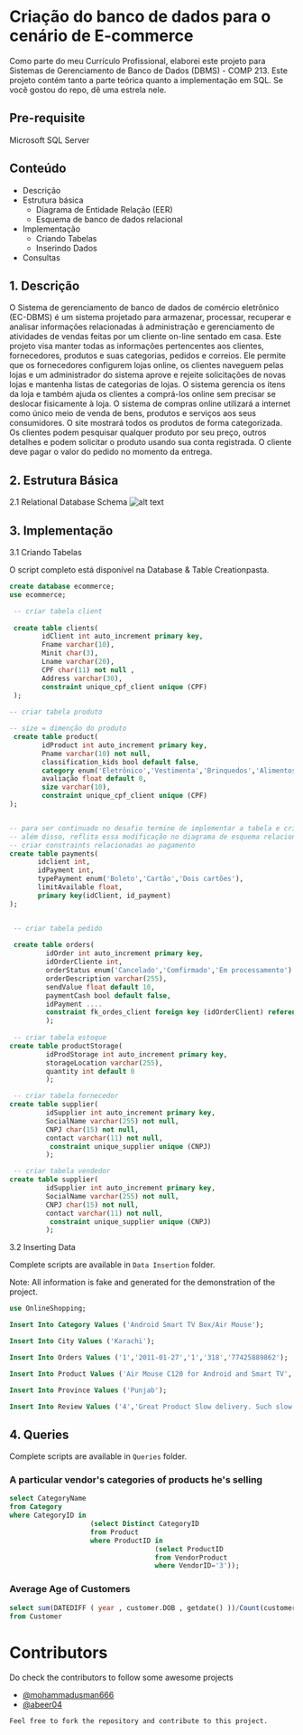 # Criação do banco de dados para o cenário de E-commerce

Como parte do meu Currículo Profissional, elaborei este projeto para Sistemas de Gerenciamento de Banco de Dados (DBMS) - COMP 213. Este projeto contém tanto a parte teórica quanto a implementação em SQL. Se você gostou do repo, dê uma estrela nele.

## Pre-requisite

Microsoft SQL Server

## Conteúdo
- Descrição
- Estrutura básica
    - Diagrama de Entidade Relação (EER)
    - Esquema de banco de dados relacional
- Implementação
    - Criando Tabelas
    - Inserindo Dados
- Consultas

## 1. Descrição

O Sistema de gerenciamento de banco de dados de comércio eletrônico (EC-DBMS) é um sistema projetado para armazenar, processar, recuperar e analisar informações relacionadas à administração e gerenciamento de atividades de vendas feitas por um cliente on-line sentado em casa. Este projeto visa manter todas as informações pertencentes aos clientes, fornecedores, produtos e suas categorias, pedidos e correios. Ele permite que os fornecedores configurem lojas online, os clientes naveguem pelas lojas e um administrador do sistema aprove e rejeite solicitações de novas lojas e mantenha listas de categorias de lojas. O sistema gerencia os itens da loja e também ajuda os clientes a comprá-los online sem precisar se deslocar fisicamente à loja. O sistema de compras online utilizará a internet como único meio de venda de bens, produtos e serviços aos seus consumidores. O site mostrará todos os produtos de forma categorizada. Os clientes podem pesquisar qualquer produto por seu preço, outros detalhes e podem solicitar o produto usando sua conta registrada. O cliente deve pagar o valor do pedido no momento da entrega.

## 2. Estrutura Básica

2.1 Relational Database Schema
![alt text](https://github.com/paolandrad/E-commerce/blob/main/Diagrama%20EER/EER%20Diagram.png)

## 3. Implementação
3.1 Criando Tabelas

O script completo está disponível na Database & Table Creationpasta.

```sql
create database ecommerce;
use ecommerce;

 -- criar tabela client 
 
 create table clients(
        idClient int auto_increment primary key, 
        Fname varchar(10),
        Minit char(3),
        Lname varchar(20),
        CPF char(11) not null ,
        Address varchar(30),
        constraint unique_cpf_client unique (CPF)
 );
 
-- criar tabela produto

-- size = dimenção do produto 
 create table product(
        idProduct int auto_increment primary key, 
        Pname varchar(10) not null,
        classification_kids bool default false,
        category enum('Eletrônico','Vestimenta','Brinquedos','Alimentos','Móveis') not null,
        avaliação float default 0, 
        size varchar(10), 
        constraint unique_cpf_client unique (CPF)
);


-- para ser continuado no desafio termine de implementar a tabela e crie a conexão com as tabelas necessárias
-- além disso, reflita essa modificação no diagrama de esquema relacional 
-- criar constraints relacionadas ao pagamento 
create table payments(
	   idclient int,
       idPayment int,
       typePayment enum('Boleto','Cartão','Dois cartões'),
       limitAvailable float,
       primary key(idClient, id_payment)
); 


 -- criar tabela pedido
 
 create table orders(
         idOrder int auto_increment primary key,
         idOrderCliente int,
         orderStatus enum('Cancelado','Comfirmado','Em processamento') default 'Em processamento',
         orderDescription varchar(255),
         sendValue float default 10,
         paymentCash bool default false,
         idPayment ....
         constraint fk_ordes_client foreign key (idOrderClient) references clients(idClient) 
         );
         
 -- criar tabela estoque
create table productStorage(
         idProdStorage int auto_increment primary key,
         storageLocation varchar(255),
         quantity int default 0
         );

 -- criar tabela fornecedor
create table supplier(
         idSupplier int auto_increment primary key,
         SocialName varchar(255) not null,
         CNPJ char(15) not null,
         contact varchar(11) not null,
          constraint unique_supplier unique (CNPJ)
         );

 -- criar tabela vendedor
create table supplier(
         idSupplier int auto_increment primary key,
         SocialName varchar(255) not null,
         CNPJ char(15) not null,
         contact varchar(11) not null,
          constraint unique_supplier unique (CNPJ)
         );
```

3.2 Inserting Data

Complete scripts are available in `Data Insertion` folder.

Note: All information is fake and generated for the demonstration of the project.

```sql
use OnlineShopping;

Insert Into Category Values ('Android Smart TV Box/Air Mouse');

Insert Into City Values ('Karachi');

Insert Into Orders Values ('1','2011-01-27','1','318','77425889862');

Insert Into Product Values ('Air Mouse C120 for Android and Smart TV','1');

Insert Into Province Values ('Punjab');

Insert Into Review Values ('4','Great Product Slow delivery. Such slow much wow','1','1');
```

## 4. Queries

Complete scripts are available in `Queries` folder.

### A particular vendor's categories of products he's selling

```sql
select CategoryName
from Category
where CategoryID in
					(select Distinct CategoryID
					from Product
					where ProductID in
									(select ProductID
									from VendorProduct
									where VendorID='3'));
```

### Average Age of Customers

```sql
select sum(DATEDIFF ( year , customer.DOB , getdate() ))/Count(customerid) as "Average Age"
from Customer
```

# Contributors

Do check the contributors to follow some awesome projects

- [@mohammadusman666](https://github.com/mohammadusman666)
- [@abeer04](https://github.com/abeer04)

`Feel free to fork the repository and contribute to this project.`

